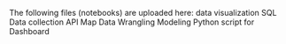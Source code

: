 The following files (notebooks) are uploaded here:
data visualization
SQL
Data collection API
Map
Data Wrangling
Modeling
Python script for Dashboard
